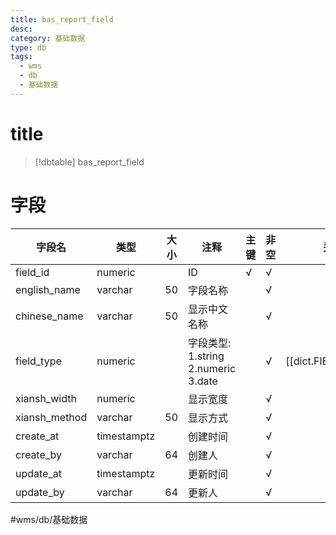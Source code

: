 ```yaml
---
title: bas_report_field
desc: 
category: 基础数据
type: db
tags:
  - wms
  - db
  - 基础数据
---
```


# title
>[!dbtable] bas_report_field
> 

# 字段
| 字段名 | 类型 | 大小 | 注释 | 主键 | 非空 | 关联 |
| --- | --- | --- | --- | --- | --- | --- |
| field_id | numeric |  | ID | √ | √ |  |
| english_name | varchar | 50 | 字段名称 |  | √ |  |
| chinese_name | varchar | 50 | 显示中文名称 |  | √ |  |
| field_type | numeric |  | 字段类型: 1.string 2.numeric 3.date |  | √ | [[dict.FIELD_TYPE]] |
| xiansh_width | numeric |  | 显示宽度 |  | √ |  |
| xiansh_method | varchar | 50 | 显示方式 |  | √ |  |
| create_at | timestamptz |  | 创建时间 |  | √ |  |
| create_by | varchar | 64 | 创建人 |  | √ |  |
| update_at | timestamptz |  | 更新时间 |  | √ |  |
| update_by | varchar | 64 | 更新人 |  | √ |  |
#wms/db/基础数据

